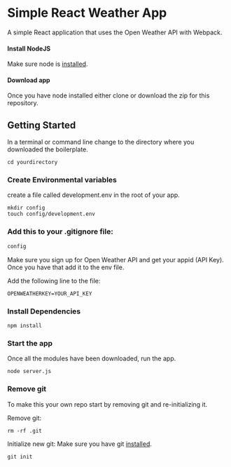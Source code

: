 # Simple React Weather App
A simple React application that uses the Open Weather API with Webpack.

#### Install NodeJS
Make sure node is [installed](https://nodejs.org/en/). 

#### Download app
Once you have node installed either clone or download the zip for this repository.

## Getting Started
In a terminal or command line change to the directory where you downloaded the boilerplate.
```
cd yourdirectory
```

### Create Environmental variables
create a file called development.env in the root of your app.

```
mkdir config
touch config/development.env
```

### Add this to your .gitignore file:
```bash
config
```

Make sure you sign up for Open Weather API and get your appid (API Key). Once you have that add it to the env file.

Add the following line to the file:

```
OPENWEATHERKEY=YOUR_API_KEY
```

### Install Dependencies

```
npm install
``` 

### Start the app
Once all the modules have been downloaded, run the app.

```
node server.js
```

### Remove git
To make this your own repo start by removing git and re-initializing it.

Remove git:

```
rm -rf .git
```

Initialize new git:
Make sure you have git [installed](https://git-scm.com/book/en/v2/Getting-Started-Installing-Git). 

```
git init
```

